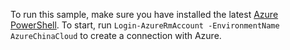 To run this sample, make sure you have installed the latest [Azure PowerShell](../articles/powershell-install-configure.md). To start, run `Login-AzureRmAccount -EnvironmentName AzureChinaCloud` to create a connection with Azure. 


